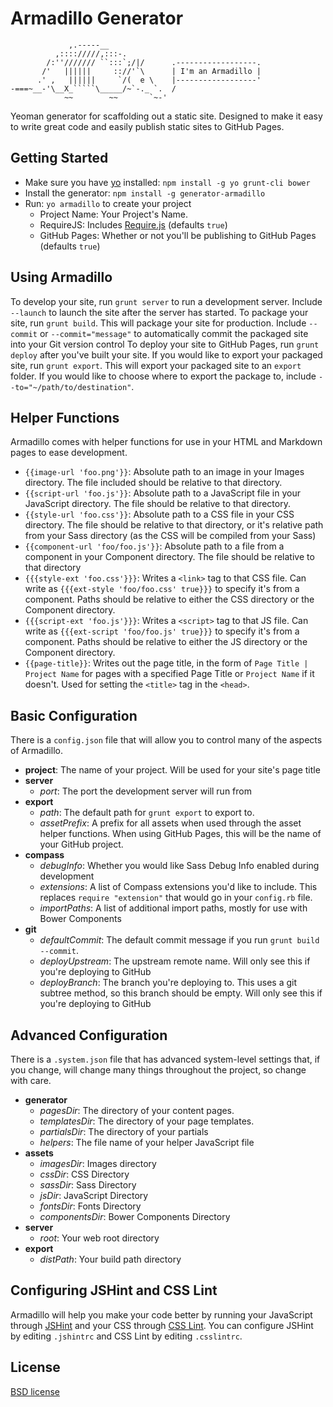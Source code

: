 # Armadillo Generator

```
             ,.-----__
          ,:::://///,:::-.
        /:''/////// ``:::`;/|/      .------------------.
       /'   ||||||     :://'`\      | I'm an Armadillo |
      .' ,   ||||||     `/(  e \    |------------------'
-===~__-'\__X_`````\_____/~`-._ `.  /
            ~~        ~~       `~-'
```

Yeoman generator for scaffolding out a static site. Designed to make it easy to write great code and easily publish static sites to GitHub Pages.


## Getting Started

- Make sure you have [yo](https://github.com/yeoman/yo) installed: `npm install -g yo grunt-cli bower`
- Install the generator: `npm install -g generator-armadillo`
- Run: `yo armadillo` to create your project
	- Project Name: Your Project's Name.
	- RequireJS: Includes [Require.js](http://requirejs.org/) (defaults `true`)
	- GitHub Pages: Whether or not you'll be publishing to GitHub Pages (defaults `true`)

## Using Armadillo

To develop your site, run `grunt server` to run a development server. Include `--launch` to launch the site after the server has started.
To package your site, run `grunt build`. This will package your site for production. Include `--commit` or `--commit="message"` to automatically commit the packaged site into your Git version control
To deploy your site to GitHub Pages, run `grunt deploy` after you've built your site.
If you would like to export your packaged site, run `grunt export`. This will export your packaged site to an `export` folder. If you would like to choose where to export the package to, include `--to="~/path/to/destination"`.

## Helper Functions

Armadillo comes with helper functions for use in your HTML and Markdown pages to ease development.

* `{{image-url 'foo.png'}}`: Absolute path to an image in your Images directory. The file included should be relative to that directory.
* `{{script-url 'foo.js'}}`: Absolute path to a JavaScript file in your JavaScript directory. The file should be relative to that directory.
* `{{style-url 'foo.css'}}`: Absolute path to a CSS file in your CSS directory. The file should be relative to that directory, or it's relative path from your Sass directory (as the CSS will be compiled from your Sass)
* `{{component-url 'foo/foo.js'}}`: Absolute path to a file from a component in your Component directory. The file should be relative to that directory
* `{{{style-ext 'foo.css'}}}`: Writes a `<link>` tag to that CSS file. Can write as `{{{ext-style 'foo/foo.css' true}}}` to specify it's from a component. Paths should be relative to either the CSS directory or the Component directory.
* `{{{script-ext 'foo.js'}}}`: Writes a `<script>` tag to that JS file. Can write as `{{{ext-script 'foo/foo.js' true}}}` to specify it's from a component. Paths should be relative to either the JS directory or the Component directory.
* `{{page-title}}`: Writes out the page title, in the form of `Page Title | Project Name` for pages with a specified Page Title or `Project Name` if it doesn't. Used for setting the `<title>` tag in the `<head>`.

## Basic Configuration

There is a `config.json` file that will allow you to control many of the aspects of Armadillo.

* **project**: The name of your project. Will be used for your site's page title
* **server**
	* *port*: The port the development server will run from
* **export**
	* *path*: The default path for `grunt export` to export to.
	* *assetPrefix*: A prefix for all assets when used through the asset helper functions. When using GitHub Pages, this will be the name of your GitHub project.
* **compass**
	* *debugInfo*: Whether you would like Sass Debug Info enabled during development
	* *extensions*: A list of Compass extensions you'd like to include. This replaces `require "extension"` that would go in your `config.rb` file.
	* *importPaths*: A list of additional import paths, mostly for use with Bower Components
* **git**
	* *defaultCommit*: The default commit message if you run `grunt build --commit`.
	* *deployUpstream*: The upstream remote name. Will only see this if you're deploying to GitHub
	* *deployBranch*: The branch you're deploying to. This uses a git subtree method, so this branch should be empty. Will only see this if you're deploying to GitHub

## Advanced Configuration

There is a `.system.json` file that has advanced system-level settings that, if you change, will change many things throughout the project, so change with care. 

* **generator**
	* *pagesDir*: The directory of your content pages.
	* *templatesDir*: The directory of your page templates.
	* *partialsDir*: The directory of your partials
	* *helpers*: The file name of your helper JavaScript file
* **assets**
	* *imagesDir*: Images directory
	* *cssDir*: CSS Directory
	* *sassDir*: Sass Directory
	* *jsDir*: JavaScript Directory
	* *fontsDir*: Fonts Directory
	* *componentsDir*: Bower Components Directory
* **server**
	* *root*: Your web root directory
* **export**
	* *distPath*: Your build path directory

## Configuring JSHint and CSS Lint

Armadillo will help you make your code better by running your JavaScript through [JSHint](http://jshint.com/) and your CSS through [CSS Lint](http://csslint.net/). You can configure JSHint by editing `.jshintrc` and CSS Lint by editing `.csslintrc`.
	

## License

[BSD license](http://opensource.org/licenses/bsd-license.php)
